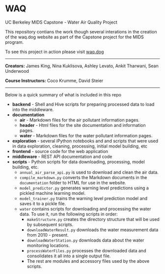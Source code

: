 # WAQ
UC Berkeley MIDS Capstone - Water Air Quality Project

This repository contians the work though several interations in the creation of the waq.dog website as part of the Capstone project for the MIDS program. 

To see this project in action please visit [waq.dog](http://waq.dog)

* * *

**Creators:** James King, Nina Kuklisova, Ashley Levato, Ankit Tharwani, Sean Underwood

**Course Instructors:** Coco Krumme, David Steier

* * *

Below is a quick summary of what is included in this repo

* **backend** - Shell and Hive scripts for preparing processed data to load into the middleware.
* **documentation**
  *  **air** - Markdown files for the air pollutant information pages.
  *  **header** - Html files for the site documentation and information pages.
  *  **water** - Markdown files for the water pollutant information pages.
* **exploration** - several iPython notebooks and and scripts that were used in data exploration, cleaning, processing, initial model building, etc
* **frontend** - source code for the web application
* **middleware** - REST API documentation and code
* **scripts** - Python scripts for data downloading, processing, model building, etc.
  * `annual_air_parse_api.py` is used to download and clean the air data.
  * `compile_markdown.py` converts the Markdown documents in the `documentation` folder to HTML for use in the website.
  * `model_predictor.py` generates warning level predictions using a pickled machine learning model.
  * `model_trainer.py` trains the warning level prediction model and saves it to a pickle file.
  * `water` contains scripts for downloading and processing the water data. To use it, run the following scripts in order:
    * `makeStructure.py` creates the directory structure that will be used by subsequent scripts.
    * `downloadWaterResult.py` downloads the water measurement data from 2010 - present.
    * `downloadWaterStation.py` downloads data about the water monitoring locations.
    * `processWaterFiles.py` processes the downloaded data and consolidates it all into a single output file.
    * The rest are modules and accessory files used by the above scripts.


